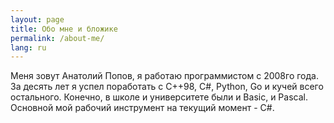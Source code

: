 ```yaml
---
layout: page
title: Обо мне и бложике
permalink: /about-me/
lang: ru
---
```


Меня зовут Анатолий Попов, я работаю программистом с 2008го года. За десять лет я успел поработать с C++98, C#, Python, Go и кучей всего остального. Конечно, в школе и университете были и Basic, и Pascal. Основной мой рабочий инструмент на текущий момент - C#.
